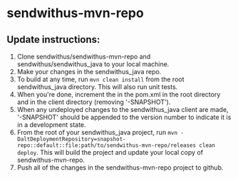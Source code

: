 sendwithus-mvn-repo
===================

Update instructions:
--------------------

1. Clone sendwithus/sendwithus-mvn-repo and sendwithus/sendwithus_java to your local machine.
2. Make your changes in the sendwithus_java repo.
3. To build at any time, run `mvn clean install` from the root sendwithus_java directory.  This will also run unit tests.
4. When you're done, increment the <version> in the pom.xml in the root directory and in the client directory (removing '-SNAPSHOT').
5. When any undeployed changes to the sendwithus_java client are made, '-SNAPSHOT' should be appended to the version number to indicate it is in a development state.
6. From the root of your sendwithus_java project, run `mvn -DaltDeploymentRepository=snapshot-repo::default::file:path/to/sendwithus-mvn-repo/releases clean deploy`.  This will build the project and update your local copy of sendwithus-mvn-repo.
7. Push all of the changes in the sendwithus-mvn-repo project to github.
